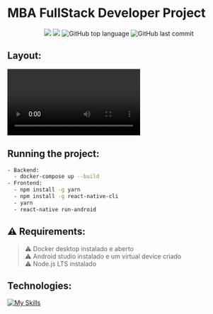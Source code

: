 # MBA FullStack Developer Project

<p align="center">
  <img src="https://img.shields.io/static/v1?label=Name&message=Dindo & Pet&color=blueviolet&style=for-the-badge"/>
  <img src="https://img.shields.io/github/license/erikadealmeidaramos/dindo-pet?color=blueviolet&logo=License&style=for-the-badge"/>
  <img alt="GitHub top language" src="https://img.shields.io/github/languages/top/terikadealmeidaramos/dindo-pet?color=blueviolet&logo=TypeScript&logoColor=white&style=for-the-badge">
  <img alt="GitHub last commit" src="https://img.shields.io/github/last-commit/erikadealmeidaramos/dindo-pet?color=blueviolet&style=for-the-badge">
</p>

## Layout:

![smartbooking](/dindoPet.mp4?raw=true)

## Running the project:

```bash
- Backend:
  - docker-compose up --build
- Frontend:
  - npm install -g yarn
  - npm install -g react-native-cli
  - yarn
  - react-native run-android
```

## ⚠ Requirements:

> ⚠ Docker desktop instalado e aberto <br>
> ⚠ Android studio instalado e um virtual device criado <br>
> ⚠ Node.js LTS instalado <br>

## Technologies:

[![My Skills](https://skillicons.dev/icons?i=java,spring,docker,react,ts,redux,mysql,azure)](https://skillicons.dev)
